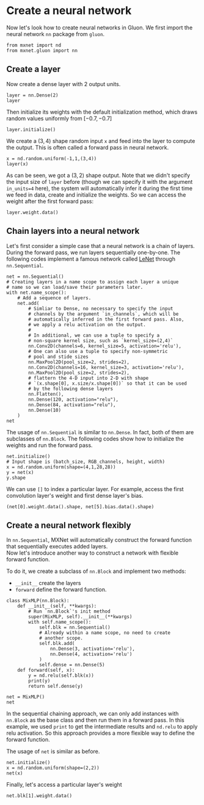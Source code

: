 # Create a neural network

Now let's look how to create neural networks in Gluon. We first import the neural network `nn` package from `gluon`.

```{.python .input  n=1}
from mxnet import nd
from mxnet.gluon import nn
```

## Create a layer

Now create a dense layer with 2 output units.

```{.python .input  n=2}
layer = nn.Dense(2)
layer
```

Then initialize its weights with the default initialization method, which draws random values uniformly from $[-0.7, -0.7]$

```{.python .input  n=3}
layer.initialize()
```

We create a $(3,4)$ shape random input `x` and feed into the layer to compute the output. This is often called a forward pass in neural network.

```{.python .input  n=4}
x = nd.random.uniform(-1,1,(3,4))
layer(x)
```

As can be seen, we got a $(3,2)$ shape output. Note that we didn't specify the input size of `layer` before (though we can specify it with the argument `in_units=4` here), the system will automatically infer it during the first time we feed in data, create and initialize the weights. So we can access the weight after the first forward pass:

```{.python .input  n=5}
layer.weight.data()
```

## Chain layers into a neural network 

Let's first consider a simple case that a neural network is a chain of layers. During the forward pass, we run layers sequentially one-by-one. The following codes implement a famous network called [LeNet](http://yann.lecun.com/exdb/lenet/) through `nn.Sequential`.

```{.python .input}
net = nn.Sequential()
# Creating layers in a name scope to assign each layer a unique
# name so we can load/save their parameters later.
with net.name_scope():
    # Add a sequence of layers. 
    net.add(
        # Simliar to Dense, no necessary to specify the input 
        # channels by the argument `in_channels`, which will be 
        # automatically inferred in the first forward pass. Also,
        # we apply a relu activation on the output. 
        #
        # In additional, we can use a tuple to specify a 
        # non-square kernel size, such as `kernel_size=(2,4)`
        nn.Conv2D(channels=6, kernel_size=5, activation='relu'),
        # One can also use a tuple to specify non-symmetric 
        # pool and stide sizes
        nn.MaxPool2D(pool_size=2, strides=2),
        nn.Conv2D(channels=16, kernel_size=3, activation='relu'),
        nn.MaxPool2D(pool_size=2, strides=2),
        # flattern the 4-D input into 2-D with shape 
        # `(x.shape[0], x.size/x.shape[0])` so that it can be used
        # by the following dense layers
        nn.Flatten(),        
        nn.Dense(120, activation="relu"),
        nn.Dense(84, activation="relu"),
        nn.Dense(10)
    )
net
```

The usage of `nn.Sequential` is similar to `nn.Dense`. In fact, both of them are subclasses of `nn.Block`. The following codes show how to initialize the weights and run the forward pass. 

```{.python .input}
net.initialize()
# Input shape is (batch_size, RGB_channels, height, width)
x = nd.random.uniform(shape=(4,1,28,28))
y = net(x)
y.shape
```

We can use `[]` to index a particular layer. For example, 
access the first convolution layer's weight and first dense layer's bias.

```{.python .input}
(net[0].weight.data().shape, net[5].bias.data().shape)
```

## Create a neural network flexibly

In `nn.Sequential`, MXNet will automatically construct the forward function that sequentially executes added layers.  
Now let's introduce another way to construct a network with flexible forward function. 

To do it, we create a subclass of `nn.Block` and implement two methods:

- `__init__` create the layers
- `forward` define the forward function.

```{.python .input  n=6}
class MixMLP(nn.Block):
    def __init__(self, **kwargs):
        # Run `nn.Block`'s init method
        super(MixMLP, self).__init__(**kwargs)
        with self.name_scope():
            self.blk = nn.Sequential()
            # Already within a name scope, no need to create
            # another scope.
            self.blk.add(
                nn.Dense(3, activation='relu'),
                nn.Dense(4, activation='relu')
            )
            self.dense = nn.Dense(5)
    def forward(self, x):
        y = nd.relu(self.blk(x))
        print(y)
        return self.dense(y)

net = MixMLP()
net
```

In the sequential chaining approach, we can only add instances with `nn.Block` as the base class and then run them in a forward pass. In this example, we used `print` to get the intermediate results and `nd.relu` to apply relu activation. So this approach provides a more flexible way to define the forward function. 

The usage of `net` is similar as before.

```{.python .input}
net.initialize()
x = nd.random.uniform(shape=(2,2))
net(x)
```

Finally, let's access a particular layer's weight

```{.python .input  n=8}
net.blk[1].weight.data()
```
